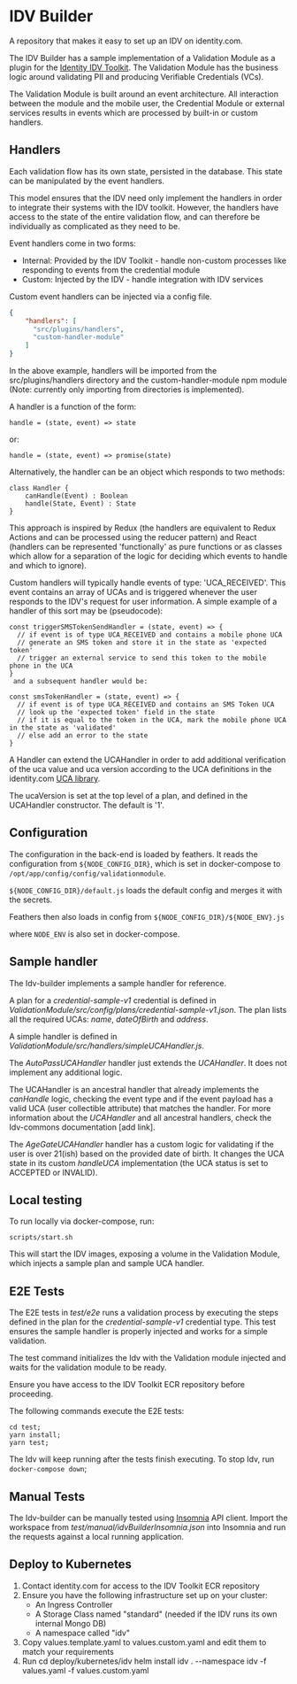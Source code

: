 # IDV Builder
A repository that makes it easy to set up an IDV on identity.com.

The IDV Builder has a sample implementation of a Validation Module as a plugin for the [Identity IDV Toolkit](https://github.com/identity-com/idv-toolkit).
The Validation Module has the business logic around validating PII and producing Verifiable Credentials (VCs).

The Validation Module is built around an event architecture. All interaction between the module and the mobile user,
the Credential Module or external services results in events which are processed by built-in or custom handlers.

## Handlers

Each validation flow has its own state, persisted in the database. This state can be manipulated by the event handlers.

This model ensures that the IDV need only implement the handlers in order to integrate their systems with the
IDV toolkit. However, the handlers have access to the state of the entire validation flow, and can therefore
be individually as complicated as they need to be.

Event handlers come in two forms:

- Internal: Provided by the IDV Toolkit - handle non-custom processes like responding to events from the credential module
- Custom: Injected by the IDV - handle integration with IDV services

Custom event handlers can be injected via a config file.

```json
{
    "handlers": [
      "src/plugins/handlers",
      "custom-handler-module"
    ]
}
```
In the above example, handlers will be imported from the src/plugins/handlers directory and the
custom-handler-module npm module (Note: currently only importing from directories is implemented).

A handler is a function of the form:

```
handle = (state, event) => state
```

or:

```
handle = (state, event) => promise(state)
```

Alternatively, the handler can be an object which responds to two methods:

```
class Handler {
    canHandle(Event) : Boolean
    handle(State, Event) : State
}
```

This approach is inspired by Redux (the handlers are equivalent to Redux Actions and can be processed using the reducer pattern) and React (handlers can be represented 'functionally' as pure functions or as classes which allow for a separation of the logic for deciding which events to handle and which to ignore).

Custom handlers will typically handle events of type: 'UCA_RECEIVED'. This event contains an array of UCAs and is triggered whenever the user responds to the IDV's request for user information. A simple example of a handler of this sort may be (pseudocode):

```
const triggerSMSTokenSendHandler = (state, event) => {
  // if event is of type UCA_RECEIVED and contains a mobile phone UCA
  // generate an SMS token and store it in the state as 'expected token'
  // trigger an external service to send this token to the mobile phone in the UCA
}
 and a subsequent handler would be:

const smsTokenHandler = (state, event) => {
  // if event is of type UCA_RECEIVED and contains an SMS Token UCA
  // look up the 'expected token' field in the state
  // if it is equal to the token in the UCA, mark the mobile phone UCA in the state as 'validated'
  // else add an error to the state
}
```

A Handler can extend the UCAHandler in order to add additional verification of the uca value and uca version
according to the UCA definitions in the identity.com [UCA library](https://github.com/identity-com/uca).

The ucaVersion is set at the top level of a plan, and defined in the UCAHandler constructor. The default is '1'.

## Configuration

The configuration in the back-end is loaded by feathers. It reads the configuration from
`${NODE_CONFIG_DIR}`, which is set in docker-compose to `/opt/app/config/config/validationmodule`.

`${NODE_CONFIG_DIR}/default.js` loads the default config and merges it with the secrets.

Feathers then also loads in config from `${NODE_CONFIG_DIR}/${NODE_ENV}.js`

where `NODE_ENV` is also set in docker-compose.

## Sample handler

The Idv-builder implements a sample handler for reference.

A plan for a _credential-sample-v1_ credential is defined in _ValidationModule/src/config/plans/credential-sample-v1.json_.
The plan lists all the required UCAs: _name_, _dateOfBirth_ and _address_.

A simple handler is defined in _ValidationModule/src/handlers/simpleUCAHandler.js_.

The _AutoPassUCAHandler_ handler just extends the _UCAHandler_. It does not implement any additional logic.

The UCAHandler is an ancestral handler that already implements the _canHandle_ logic, checking the event type and if the event payload has a valid UCA (user collectible attribute) that matches the handler. For more information about the _UCAHandler_ and all ancestral handlers, check the Idv-commons documentation [add link].

The _AgeGateUCAHandler_ handler has a custom logic for validating if the user is over 21(ish) based on the provided date of birth.
It changes the UCA state in its custom _handleUCA_ implementation (the UCA status is set to ACCEPTED or INVALID).

## Local testing

To run locally via docker-compose, run:

    scripts/start.sh

This will start the IDV images, exposing a volume in the Validation Module,
which injects a sample plan and sample UCA handler.

## E2E Tests

The E2E tests in _test/e2e_ runs a validation process by executing the steps defined in the plan for the _credential-sample-v1_ credential type. This test ensures the sample handler is properly injected and works for a simple validation.

The test command initializes the Idv with the Validation module injected and waits for the validation module to be ready.

Ensure you have access to the IDV Toolkit ECR repository before proceeding.

The following commands execute the E2E tests:
```
cd test;
yarn install;
yarn test;
```
The Idv will keep running after the tests finish executing.
To stop Idv, run `docker-compose down`;

## Manual Tests

The Idv-builder can be manually tested using [Insomnia](https://insomnia.rest/) API client.
Import the workspace from _test/manual/idvBuilderInsomnia.json_ into Insomnia and run the requests against a local running application.

## Deploy to Kubernetes

1. Contact identity.com for access to the IDV Toolkit ECR repository
2. Ensure you have the following infrastructure set up on your cluster:
    - An Ingress Controller
    - A Storage Class named "standard" (needed if the IDV runs its own internal Mongo DB)
    - A namespace called "idv"
3. Copy values.template.yaml to values.custom.yaml and edit them to match your requirements
4. Run
    cd deploy/kubernetes/idv
    helm install idv . --namespace idv -f values.yaml -f values.custom.yaml
